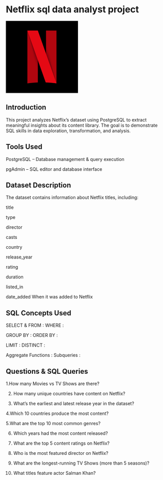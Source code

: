# Netflix sql data analyst project

![Netflix_logo](https://github.com/yusra-20/Netflix-sql-project-/blob/main/LOGO.png)
## Introduction

This project analyzes Netflix’s dataset using PostgreSQL to extract meaningful insights about its content library.
The goal is to demonstrate SQL skills in data exploration, transformation, and analysis.

## Tools Used

PostgreSQL – Database management & query execution

pgAdmin – SQL editor and database interface

## Dataset Description
The dataset contains information about Netflix titles, including:

title   

type    

director   

casts 

country   

release_year    

rating  

duration  

listed_in    

date_added  When it was added to Netflix

## SQL Concepts Used

SELECT & FROM :             WHERE : 

GROUP BY :                  ORDER BY : 

LIMIT :                     DISTINCT : 

Aggregate Functions :       Subqueries : 

## Questions & SQL Queries

1.How many Movies vs TV Shows are there?

2. How many unique countries have content on Netflix?
  
3. What’s the earliest and latest release year in the dataset?
   
4.Which 10 countries produce the most content?

5.What are the top 10 most common genres?

6. Which years had the most content released?

7. What are the top 5 content ratings on Netflix?

8. Who is the most featured director on Netflix?
   
9. What are the longest-running TV Shows (more than 5 seasons)?
    
10. What titles feature actor Salman Khan?

